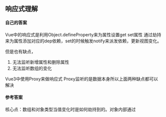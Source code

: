 ## 响应式理解
#### 自己的答案
Vue中的响应式是利用Object.defineProperty来为属性设置get set属性
通过劫持来为属性添加对应的dep依赖，set的时候触发notify来派发依赖，更新视图变化。

但是也有缺点，
1. 无法监听新增属性和删除属性
2. 无法监听数组的变化

Vue3中使用Proxy来做响应式 Proxy监听的是数据本身所以上面两种缺点都可以解决

#### 参考答案
核心点：数组和对象类型当值变化时是如何劫持到的。对象内部通过

